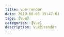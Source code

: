 ```yaml
---
title: vue-render
date: 2019-06-01 15:47:01
tags: [Vue]
categories: [Vue]
description: vue的render
---
```

